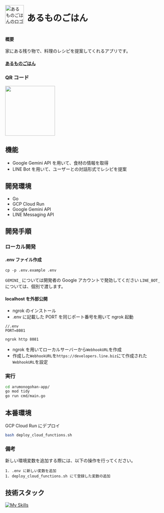 <div style="display: flex; align-items: center;">
  <img src="https://github.com/user-attachments/assets/036dec07-e68a-4309-b626-38c238bc8e4c" width="60" alt="あるものごはんのロゴ" style="margin-right: 10px;"/>
  <h1>あるものごはん</h1>
</div>

#### 概要

家にある残り物で、料理のレシピを提案してくれるアプリです。

#### [あるものごはん](https://lin.ee/pLzG7zn)

### QR コード

<img src="https://qr-official.line.me/gs/M_718sipgi_GW.png?oat_content=qr" width=160>

## 機能

- Google Gemini API を用いて、食材の情報を取得
- LINE Bot を用いて、ユーザーとの対話形式でレシピを提案

## 開発環境

- Go
- GCP Cloud Run
- Google Gemini API
- LINE Messaging API

## 開発手順

### ローカル開発

#### .env ファイル作成

```
cp -p .env.example .env
```

`GEMINI_` については開発者の Google アカウントで発効してください
`LINE_BOT_` については、個別で渡します。

#### localhost を外部公開

- ngrok のインストール
- .env に記載した PORT を同じポート番号を用いて ngrok 起動

```env
//.env
PORT=8081
```

```bash
ngrok http 8081
```

- ngrok を用いてローカルサーバーから`WebhookURL`を作成
- 作成した`WebhookURL`を`https://developers.line.biz`にて作成された`WebhookURL`を設定

### 実行

```bash
cd arumonogohan-app/
go mod tidy
go run cmd/main.go
```

## 本番環境

GCP Cloud Run にデプロイ

```bash
bash deploy_cloud_functions.sh
```

### 備考

新しい環境変数を追加する際には、以下の操作を行ってください。

```text
1. .env に新しい変数を追加
1. deploy_cloud_functions.sh にて登録した変数の追加
```

## 技術スタック

[![My Skills](https://skillicons.dev/icons?i=go,gcp)](https://skilldev)
